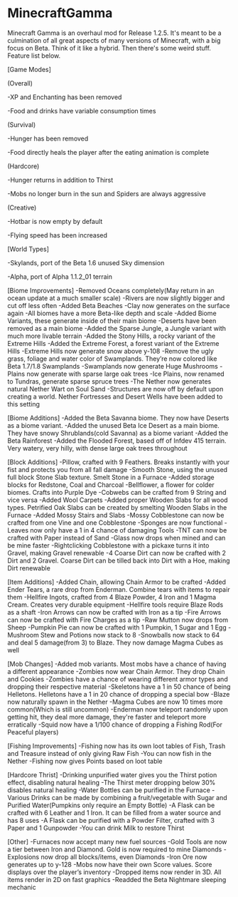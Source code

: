 # MinecraftGamma

Minecraft Gamma is an overhaul mod for Release 1.2.5. It's meant to be a culmination of all great aspects of many versions of Minecraft, with a big focus on Beta. Think of it like a hybrid. Then there's some weird stuff. Feature list below. 

[Game Modes]

(Overall)

-XP and Enchanting has been removed

-Food and drinks have variable consumption times 


(Survival)

-Hunger has been removed

-Food directly heals the player after the eating animation is complete


(Hardcore)

-Hunger returns in addition to Thirst 

-Mobs no longer burn in the sun and Spiders are always aggressive


(Creative)

-Hotbar is now empty by default 

-Flying speed has been increased 




[World Types]

-Skylands, port of the Beta 1.6 unused Sky dimension

-Alpha, port of Alpha 1.1.2_01 terrain 



[Biome Improvements]
-Removed Oceans completely(May return in an ocean update at a much smaller scale)
-Rivers are now slightly bigger and cut off less often 
-Added Beta Beaches
-Clay now generates on the surface again
-All biomes have a more Beta-like depth and scale
-Added Biome Variants, these generate inside of their main biome
-Deserts have been removed as a main biome
-Added the Sparse Jungle, a Jungle variant with much more livable terrain
-Added the Stony Hills, a rocky variant of the Extreme Hills
-Added the Extreme Forest, a forest variant of the Extreme Hills 
-Extreme Hills now generate snow above y-108
-Remove the ugly grass, foliage and water color of Swamplands. They’re now colored like Beta 1.7/1.8 Swamplands
-Swamplands now generate Huge Mushrooms
-Plains now generate with sparse large oak trees
-Ice Plains, now renamed to Tundras, generate sparse spruce trees
-The Nether now generates natural Nether Wart on Soul Sand
-Structures are now off by default upon creating a world. Nether Fortresses and Desert Wells have been added to this setting


[Biome Additions]
-Added the Beta Savanna biome. They now have Deserts as a biome variant. 
-Added the unused Beta Ice Desert as a main biome. They have snowy Shrublands(cold Savanna) as a biome variant 
-Added the Beta Rainforest
-Added the Flooded Forest, based off of Infdev 415 terrain. Very watery, very hilly, with dense large oak trees throughout


[Block Additions]
-Pillow, crafted with 9 Feathers. Breaks instantly with your fist and protects you from all fall damage
-Smooth Stone, using the unused full block Stone Slab texture. Smelt Stone in a Furnace
-Added storage blocks for Redstone, Coal and Charcoal
-Bellflower, a flower for colder biomes. Crafts into Purple Dye
-Cobwebs can be crafted from 9 String and vice versa
-Added Wool Carpets
-Added proper Wooden Slabs for all wood types. Petrified Oak Slabs can be created by smelting Wooden Slabs in the Furnace
-Added Mossy Stairs and Slabs
-Mossy Cobblestone can now be crafted from one Vine and one Cobblestone
-Sponges are now functional
-Leaves now only have a 1 in 4 chance of damaging Tools
-TNT can now be crafted with Paper instead of Sand
-Glass now drops when mined and can be mine faster
-Rightclicking Cobblestone with a pickaxe turns it into Gravel, making Gravel renewable
-4 Coarse Dirt can now be crafted with 2 Dirt and 2 Gravel. Coarse Dirt can be tilled back into Dirt with a Hoe, making Dirt renewable


[Item Additions]
-Added Chain, allowing Chain Armor to be crafted
-Added Ender Tears, a rare drop from Enderman. Combine tears with items to repair them
-Hellfire Ingots, crafted from 4 Blaze Powder, 4 Iron and 1 Magma Cream. Creates very durable equipment
-Hellfire tools require Blaze Rods as a shaft
-Iron Arrows can now be crafted with Iron as a tip
-Fire Arrows can now be crafted with Fire Charges as a tip
-Raw Mutton now drops from Sheep 
-Pumpkin Pie can now be crafted with 1 Pumpkin, 1 Sugar and 1 Egg
-Mushroom Stew and Potions now stack to 8
-Snowballs now stack to 64 and deal 5 damage(from 3) to Blaze. They now damage Magma Cubes as well


[Mob Changes]
-Added mob variants. Most mobs have a chance of having a different appearance 
-Zombies now wear Chain Armor. They drop Chain and Cookies
-Zombies have a chance of wearing different armor types and dropping their respective material 
-Skeletons have a 1 in 50 chance of being Helletons. Helletons have a 1 in 20 chance of dropping a special bow
-Blaze now naturally spawn in the Nether
-Magma Cubes are now 10 times more common(Which is still uncommon)
-Enderman now teleport randomly upon getting hit, they deal more damage, they're faster and teleport more erratically
-Squid now have a 1/100 chance of dropping a Fishing Rod(For Peaceful players)


[Fishing Improvements]
-Fishing now has its own loot tables of Fish, Trash and Treasure instead of only giving Raw Fish
-You can now fish in the Nether 
-Fishing now gives Points based on loot table 


[Hardcore Thrist]
-Drinking unpurified water gives you the Thirst potion effect, disabling natural healing
-The Thirst meter dropping below 30% disables natural healing 
-Water Bottles can be purified in the Furnace
-Various Drinks can be made by combining a fruit/vegetable with Sugar and Purified Water(Pumpkins only require an Empty Bottle)
-A Flask can be crafted with 6 Leather and 1 Iron. It can be filled from a water source and has 8 uses
-A Flask can be purified with a Powder Filter, crafted with 3 Paper and 1 Gunpowder
-You can drink Milk to restore Thirst


[Other]
-Furnaces now accept many new fuel sources
-Gold Tools are now a tier between Iron and Diamond. Gold is now required to mine Diamonds
-Explosions now drop all blocks/items, even Diamonds
-Iron Ore now generates up to y-128
-Mobs now have their own Score values. Score displays over the player’s inventory
-Dropped items now render in 3D. All items render in 2D on fast graphics
-Readded the Beta Nightmare sleeping mechanic
